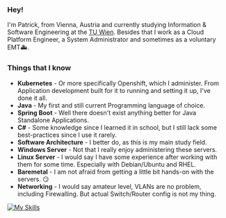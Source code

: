 ### Hey!

I'm Patrick, from Vienna, Austria and currently studying Information & Software Engineering at the [TU Wien](https://tuwien.ac.at). Besides that I work as a Cloud Platform Engineer, a System Administrator and sometimes as a voluntary EMT🚑.

### Things that I know
- **Kubernetes** - Or more specifically Openshift, which I administer. From Application development built for it to running and setting it up, I've done it all.
- **Java** - My first and still current Programming language of choice.
-   **Spring Boot** - Well there doesn't exist anything better for Java Standalone Applications.
- **C#** - Some knowledge since I learned it in school, but I still lack some best-practices since I use it rarely.
- **Software Architecture** - I better do, as this is my main study field.
- **Windows Server** - Not that I really enjoy administering these servers.
- **Linux Server** - I would say I have some experience after working with them for some time. Especially with Debian/Ubuntu and RHEL.
- **Baremetal** - I am not afraid from getting a little bit hands-on with the servers. 😏
- **Networking** - I would say amateur level, VLANs are no problem, including Firewalling. But actual Switch/Router config is not my thing.

[![My Skills](https://skillicons.dev/icons?i=idea,java,aws,bitbucket,cs,dotnet,debian,docker,gitlab,grafana,graphql,hibernate,jenkins,kubernetes,latex,mongodb,nginx,openshift,powershell,rabbitmq,redhat,redis,rider,spring,sentry)](https://skillicons.dev)

<!--
**PatrickZdarsky/PatrickZdarsky** is a ✨ _special_ ✨ repository because its `README.md` (this file) appears on your GitHub profile.

Here are some ideas to get you started:

- 🔭 I’m currently working on ...
- 🌱 I’m currently learning ...
- 👯 I’m looking to collaborate on ...
- 🤔 I’m looking for help with ...
- 💬 Ask me about ...
- 📫 How to reach me: ...
- 😄 Pronouns: ...
- ⚡ Fun fact: ...
-->

